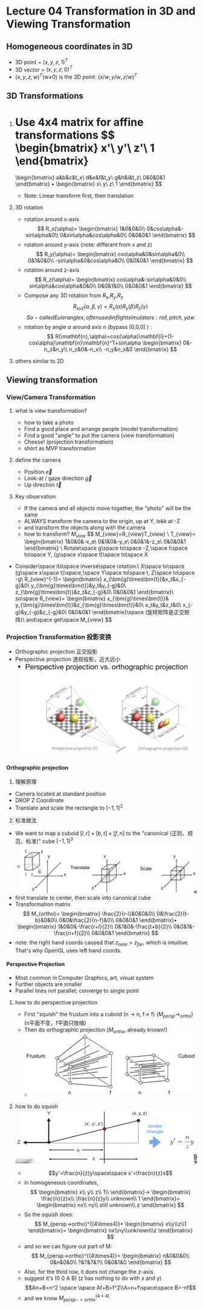 # Lecture 04 Transformation in 3D and Viewing Transformation

## Homogeneous coordinates in 3D
- 3D point = $(x,y,z,1)^T$
- 3D vector = $(x,y,z,0)^T$
- $(x,y,z,w)^T$(w≠0) is the 3D point: $(x/w,y/w,z/w)^T$


## 3D Transformations
1. Use 4x4 matrix for affine transformations
    $$
    \begin{bmatrix}
        x'\\
        y'\\
        z'\\
        1
    \end{bmatrix}
    =
    \begin{bmatrix}
        a&b&c&t_x\\
        d&e&f&t_y\\
        g&h&i&t_z\\
        0&0&0&1
    \end{bmatrix}
    •
    \begin{bmatrix}
        x\\
        y\\
        z\\
        1
    \end{bmatrix}
    $$
    - Note: Linear transform first, then translation
2. 3D rotation
   - rotation around x-axis
   $$
   R_x(\alpha)=
   \begin{bmatrix}
       1&0&0&0\\
       0&cos\alpha&-sin\alpha&0\\
       0&sin\alpha&cos\alpha&0\\
       0&0&0&1
   \end{bmatrix}
   $$
   - rotation around y-axis (note: differant from x and z)
   $$
   R_y(\alpha)=
   \begin{bmatrix}
       cos\alpha&0&sin\alpha&0\\
       0&1&0&0\\
       -sin\alpha&0&cos\alpha&0\\
       0&0&0&1
   \end{bmatrix}
   $$
   - rotation around z-axis
   $$
   R_z(\alpha)=
   \begin{bmatrix}
       cos\alpha&-sin\alpha&0&0\\
       sin\alpha&cos\alpha&0&0\\
       0&0&1&0\\
       0&0&0&1
   \end{bmatrix}
   $$
   - Compose any 3D rotation from $R_x$,$R_y$,$R_z$
   $$
   R_{xyz}(\alpha,\beta,\gamma) = 
   R_x(\alpha)R_y(\beta)R_z(\gamma)
   $$
   $$
   So-called Euler angles, often used in flight simulators: roll, pitch, yaw
   $$
   - rotation by angle $\alpha$ around axis n (bypass (0,0,0) ) :
    $$
    R(\mathbf{n},\alpha)=cos(\alpha)\mathbf{I}+(1-cos\alpha)\mathbf{n}\mathbf{n}^T+sin\alpha
    \begin{bmatrix}
        0&-n_z&n_y\\
        n_z&0&-n_x\\
        -n_y&n_x&0
    \end{bmatrix}
    $$
  
3. others similar to 2D


## Viewing transformation

### View/Camera Transformation

1. what is view transformation?
   - how to take a photo
   - Find a good place and arrange people (model transformation)
   - Find a good "angle" to put the camera (view transformation)
   - Cheese! (projection transformation)
   - short as MVP transformation

2. define the camera
   - Position $\vec{e}$
   - Look-at / gaze direction $\vec{g}$
   - Up direction $\vec{t}$

3. Key observation
   - If the camera and all objects move together, the "photo" will be the same
   - ALWAYS transform the camera to the origin, up at Y, lokk at -Z
   - and transform the objects along with the camera
   - how to transform? $M_{view}$
$$
M_{view}=R_{view}T_{view}
\\
T_{view}=
\begin{bmatrix}
    1&0&0&-x_e\\
    0&1&0&-y_e\\
    0&0&1&-z_e\\
    0&0&0&1
\end{bmatrix}
\\
Rotate\space g\space to\space -Z,\space t\space to\space Y, (g\space x\space t)\space to\space X
- Consider\space its\space inverse\space rotation:\\
X\space to\space (g\space x\space t)\space,\space Y\space to\space t, Z\space to\space -g\\
R_{view}^{-1}=
\begin{bmatrix}
    x_{\bm{g}\times\bm{t}}&x_t&x_{-g}&0\\
    y_{\bm{g}\times\bm{t}}&y_t&y_{-g}&0\\ 
    z_{\bm{g}\times\bm{t}}&z_t&z_{-g}&0\\
    0&0&0&1
\end{bmatrix}\\
so\space R_{view}=
\begin{bmatrix}
    x_{\bm{g}\times\bm{t}}& y_{\bm{g}\times\bm{t}}&z_{\bm{g}\times\bm{t}}&0\\
    x_t&y_t&z_t&0\\
    x_{-g}&y_{-g}&z_{-g}&0\\
    0&0&0&1
\end{bmatrix}\space (旋转矩阵是正交矩阵)\\
and\space get\space M_{view}
$$

### Projection Transformation 投影变换
- Orthographic projection 正交投影 
- Perspective projection 透视投影，近大远小
![alt text](image-4.png)

#### Orthographic projection
   1. 理解原理
   - Camera located at standard position
   - DROP Z Coordinate
   - Translate and scale the rectangle to $[-1,1]^2$
  
   2. 标准做法
   - We want to map a cuboid $[l, r] \times [b, t] \times [f, n]$ to the "canonical (正则、规范、标准)" cube $[-1,1]^3$
   ![alt text](image-5.png)
   - first translate to center, then scale into canonical cube
   - Transformation matrix
   $$
   M_{ortho}=
   \begin{bmatrix}
    \frac{2}{r-l}&0&0&0\\
    0&\frac{2}{t-b}&0&0\\
    0&0&\frac{2}{n-f}&0\\
    0&0&0&1
   \end{bmatrix}•
   \begin{bmatrix}
    1&0&0&-\frac{r+l}{2}\\
    0&1&0&-\frac{t+b}{2}\\
    0&0&1&-\frac{n+f}{2}\\
    0&0&0&1
   \end{bmatrix}
   $$
   - note: the right hand coords caused that $z_{near}$ > $z_{far}$, which is intuitive. That's why OpenGL uses left hand coords.

#### Perspective Projection
  - Most common in Computer Graphics, art, visual system
  - Further objects are smaller
  - Parallel lines not parallel; converge to single point
1. how to do perspective projection
   - First "squish" the frustum into a cuboid (n -> n, f-> f) ($M_{persp}$->$_{ortho}$) (n平面不变，f平面只放缩)
   - Then do orthographic projection ($M_{ortho}$, already known!)
    ![alt text](image-6.png)

2. how to do squish
   ![alt text](image-7.png)
   - $$y'=\frac{n}{z}y\space\space x'=\frac{n}{z}x$$
   - in homogeneous coordinates,
   $$
   \begin{bmatrix}
    x\\
    y\\
    z\\
    1\\
   \end{bmatrix}->
   \begin{bmatrix}
    \frac{n}{z}x\\
    \frac{n}{z}y\\
    unknown\\
    1
   \end{bmatrix}=
   \begin{bmatrix}
    nx\\
    ny\\
    still unknown\\
    z
   \end{bmatrix}
   $$
   - So the squish does:
    $$
    M_{persp->ortho}^{(4\times4)}•
    \begin{bmatrix}
        x\\y\\z\\1
    \end{bmatrix}=
    \begin{bmatrix}
        nx\\ny\\unknown\\z
    \end{bmatrix}
    $$
    - and so we can figure out part of M:
    $$
    M_{persp->ortho}^{(4\times4)}=
    \begin{bmatrix}
        n&0&0&0\\
        0&n&0&0\\
        ?&?&?&?\\
        0&0&1&0
    \end{bmatrix}
    $$
    - Also, for the third row, it does not change the z-axis
    - suggest it's (0 0 A B) (z has nothing to do with x and y)
    $$An+B=n^2 \space \space Af+B=f^2\\A=n+f\space\space B=-nf$$
    - and we know $M_{persp->ortho}^{(4\times4)}$
    